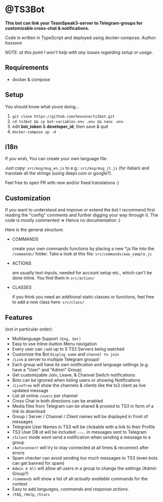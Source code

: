 # @TS3Bot

**This bot can link your TeamSpeak3-server to Telegram-groups for customizable cross-chat & notifications.**

Code is written in TypeScript and deployed using docker-compose.
_Author: hexxone_

_NOTE: at this point I won't help with any issues regarding setup or usage._

## Requirements

- docker & compose

## Setup

You should know what youre doing...

1. `git clone https://github.com/hexxone/ts3bot.git`
2. `cd ts3bot && cp bot-variables.env .env && nano .env`
3. edit **bot_token** & **developer_id**, then save & quit
4. `docker-compose up -d`

## i18n

If you wish, You can create your own language file.

Just copy: `src/msg/msg_en.js` to e.g.: `src/msg/msg_it.js` (for italian)
and translate all the strings (using deepl.com or google?).

Feel free to open PR with new and/or fixed translations :)

## Customization

If you want to understand and improve or extend the bot I recommend first reading the "config" comments and further digging your way through it.
The code is mostly commented => Hence no documentation :)

Here is the general structure:

- COMMANDS

    create your own commands functions by placing a new \*.js
    file into the `/commands/` folder. Take a look at this file:
    `src/commands/aaa_sample.js`

- ACTIONS

    are usually text-inputs, needed for account setup etc., which can't be done inline.
    You find them in `src/action/`

- CLASSES

    if you think you need an additional static classes or functions,
    feel free to add a new class here: `src/class/`

## Features

(not in particular order):

- Multilanguage Support `(Eng, Ger)`
- Easy to use Inline-button  Menu navigation
- Every user can `/add` up to 5 TS3 Servers being watched
- Customize the Bot `Display name` and `channel to join`
- `/Link` a server to multiple Telegram groups!
- Each group will have its own notification and language settings (e.g. have a "User" and "Admin" Group)
- Get customizable Join, Leave, & Channel Switch notifications
- Bots can be ignored when listing users or showing Notifications
- `/LiveTree` will show the channels & clients like the ts3 client as live updated message
- List all online `/users` per channel
- Cross Chat in both directions can be enabled
- Media files from Telegram can be shared & proxied to TS3 in form of a link to download
- Group / Server / Channel / Client names will be displayed in front of messages
- Telegram User Names in TS3 will be clickable with a link to their Profile
- TS3 User DB id will be included `₍₁₂₎` in messages sent to Telegram
- `/Silent` mode wont send a notification when sending a message to a group
- `/Autoconnect` will try to stay connected at all times & reconnect after errors
- Spam checker can avoid sending too much messages to TS3 (even bots can get banned for spam)
- `Admin 4 All` will allow all users in a group to change the settings (Admin Group?)
- `/commands` will show a list of all _actually available_ commands for the context
- Easy to add _languages_, _commands_ and response _actions_.
- `/FAQ`, `/Help`, `/Stats`
